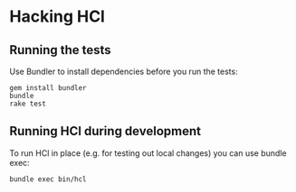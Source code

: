 # Hacking HCl

## Running the tests

Use Bundler to install dependencies before you run the tests:

    gem install bundler
    bundle
    rake test

## Running HCl during development

To run HCl in place (e.g. for testing out local changes) you can use bundle exec:

    bundle exec bin/hcl

